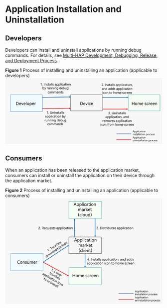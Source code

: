 # Application Installation and Uninstallation

## Developers
Developers can install and uninstall applications by running debug commands. For details, see [Multi-HAP Development, Debugging, Release, and Deployment Process](multi-hap-release-deployment.md#debugging).

**Figure 1** Process of installing and uninstalling an application (applicable to developers) 
![hap-intall-uninstall](figures/hap-install-uninstall-developer.png)

## Consumers
When an application has been released to the application market, consumers can install or uninstall the application on their device through the application market.

**Figure 2** Process of installing and uninstalling an application (applicable to consumers)
![hap-intall-uninstall](figures/hap-install-uninstall-user.png)
